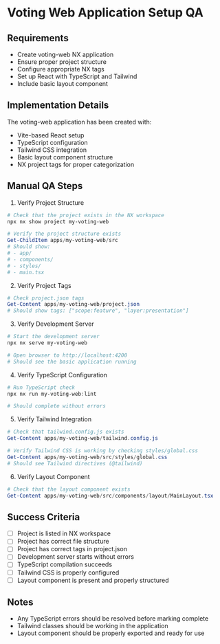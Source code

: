 # Voting Web Application Setup QA

## Requirements
- Create voting-web NX application
- Ensure proper project structure
- Configure appropriate NX tags
- Set up React with TypeScript and Tailwind
- Include basic layout component

## Implementation Details
The voting-web application has been created with:
- Vite-based React setup
- TypeScript configuration
- Tailwind CSS integration
- Basic layout component structure
- NX project tags for proper categorization

## Manual QA Steps

1. Verify Project Structure
```powershell
# Check that the project exists in the NX workspace
npx nx show project my-voting-web

# Verify the project structure exists
Get-ChildItem apps/my-voting-web/src
# Should show:
# - app/
# - components/
# - styles/
# - main.tsx
```

2. Verify Project Tags
```powershell
# Check project.json tags
Get-Content apps/my-voting-web/project.json
# Should show tags: ["scope:feature", "layer:presentation"]
```

3. Verify Development Server
```powershell
# Start the development server
npx nx serve my-voting-web

# Open browser to http://localhost:4200
# Should see the basic application running
```

4. Verify TypeScript Configuration
```powershell
# Run TypeScript check
npx nx run my-voting-web:lint

# Should complete without errors
```

5. Verify Tailwind Integration
```powershell
# Check that tailwind.config.js exists
Get-Content apps/my-voting-web/tailwind.config.js

# Verify Tailwind CSS is working by checking styles/global.css
Get-Content apps/my-voting-web/src/styles/global.css
# Should see Tailwind directives (@tailwind)
```

6. Verify Layout Component
```powershell
# Check that the layout component exists
Get-Content apps/my-voting-web/src/components/layout/MainLayout.tsx
```

## Success Criteria
- [ ] Project is listed in NX workspace
- [ ] Project has correct file structure
- [ ] Project has correct tags in project.json
- [ ] Development server starts without errors
- [ ] TypeScript compilation succeeds
- [ ] Tailwind CSS is properly configured
- [ ] Layout component is present and properly structured

## Notes
- Any TypeScript errors should be resolved before marking complete
- Tailwind classes should be working in the application
- Layout component should be properly exported and ready for use